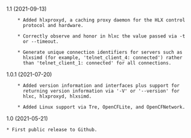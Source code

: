 1.1 (2021-09-13)

        * Added hlxproxyd, a caching proxy daemon for the HLX control
          protocol and hardware.

        * Correctly observe and honor in hlxc the value passed via -t
          or --timeout.

        * Generate unique connection identifiers for servers such as
          hlxsimd (for example, 'telnet_client_4: connected') rather
          than 'telnet_client_1: connected' for all connections.

1.0.1 (2021-07-20)

        * Added version information and interfaces plus support for
          returning version information via '-V' or '--version' for
          hlxc, hlxproxyd, hlxsimd.

        * Added Linux support via Tre, OpenCFLite, and OpenCFNetwork.

1.0 (2021-05-21)

	* First public release to Github.
